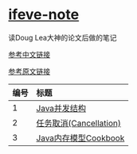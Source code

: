 # [ifeve-note][duanzx]
读Doug Lea大神的论文后做的笔记     

[参考中文链接](http://ifeve.com/doug-lea/)

[参考原文链接](http://gee.cs.oswego.edu/)

| 编号    | 标题                                    
| :--- | :--------------------------------------- 
| 1    | [Java并发结构][001]                           
| 2    | [任务取消(Cancellation)][002]                           
| 3    | [Java内存模型Cookbook][003]                           

[duanzx]: https://github.com/duanzx/ifeve-note
[001]: https://github.com/duanzx/ifeve-note/blob/master/note/20190527/target.md
[002]: ./note/20190530/Cancellation.md
[003]: ./note/20190530/JavaMemoryModelCookbook.md

     
